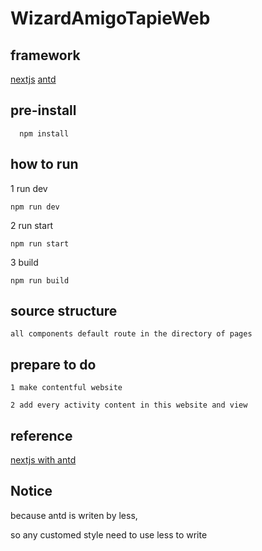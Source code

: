 # WizardAmigoTapieWeb

## framework
  [nextjs](https://github.com/zeit/next.js/)
  [antd](https://ant.design/)

## pre-install 
```
  npm install 
```

## how to run

  1 run dev

    npm run dev
  
  2 run start

    npm run start
  
  3 build

    npm run build

## source structure

    all components default route in the directory of pages

## prepare to do

    1 make contentful website

    2 add every activity content in this website and view

## reference

  [nextjs with antd](https://medium.com/@mas.autsakorn/lets-create-a-project-with-nextjs-antd-and-deploy-with-now-sh-e38772348312)

## Notice

  because antd is writen by less, 

  so any customed style need to use less to write